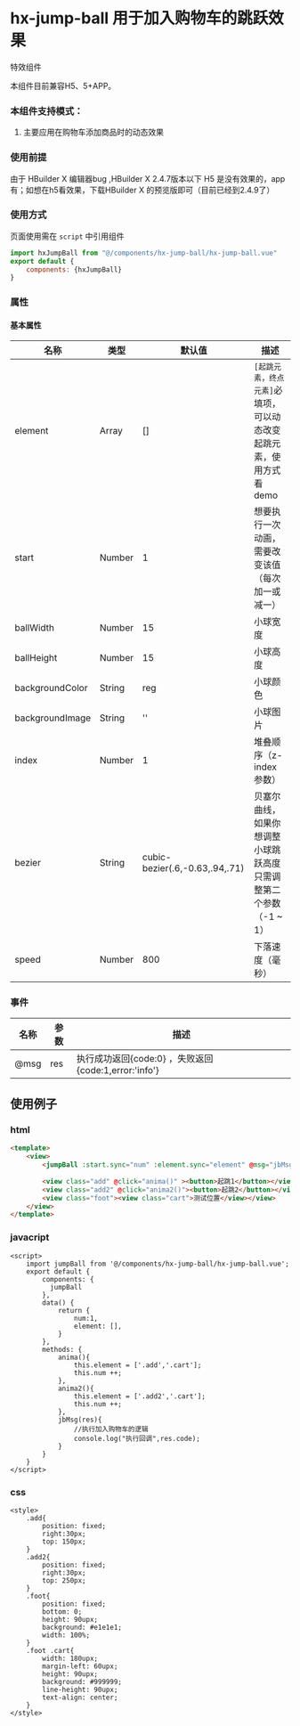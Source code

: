 # hx-jump-ball 用于加入购物车的跳跃效果

特效组件

本组件目前兼容H5、5+APP。

### 本组件支持模式：
1. 主要应用在购物车添加商品时的动态效果  


### 使用前提

由于 HBuilder X 编辑器bug ,HBuilder X 2.4.7版本以下 H5 是没有效果的，app有；如想在h5看效果，下载HBuilder X 的预览版即可（目前已经到2.4.9了）

### 使用方式	
页面使用需在 ``` script ``` 中引用组件
``` javascript
import hxJumpBall from "@/components/hx-jump-ball/hx-jump-ball.vue"
export default {
    components: {hxJumpBall}
}
```


### 属性
#### 基本属性 
| 名称                         | 类型            | 默认值                | 描述                                               |
| ----------------------------|---------------  | ---------------------- | ---------------------------------------------------|
| element                     | Array           | []                     | `[起跳元素，终点元素]`必填项，可以动态改变起跳元素，使用方式看demo     |
| start                       | Number          | 1                      | 想要执行一次动画，需要改变该值（每次加一或减一）						|
| ballWidth                   | Number          | 15                     | 小球宽度                                           |
| ballHeight                  | Number          | 15                     | 小球高度                                           |
| backgroundColor             | String          | reg                    | 小球颜色                                           |
| backgroundImage             | String          | ''                     | 小球图片                                          |
| index                       | Number          | 1                      | 堆叠顺序（z-index 参数）                                     |
| bezier                      | String          | cubic-bezier(.6,-0.63,.94,.71)          | 贝塞尔曲线，如果你想调整小球跳跃高度只需调整第二个参数 （-1 ~ 1）                             |
| speed                       | Number          | 800                    | 下落速度（毫秒）                             |


### 事件
| 名称             | 参数              | 描述                      |
| -----------------|------------------| --------------------------|
| @msg             | res              | 执行成功返回{code:0} ，失败返回{code:1,error:'info'}         |

## 使用例子

### html
``` html
<template>
	<view>
		<jumpBall :start.sync="num" :element.sync="element" @msg="jbMsg" />
		  
		<view class="add" @click="anima()" ><button>起跳1</button></view>
		<view class="add2" @click="anima2()"><button>起跳2</button></view>  
		<view class="foot"><view class="cart">测试位置</view></view>
	</view>
</template>
```

### javacript
``` javacript
<script>
	import jumpBall from '@/components/hx-jump-ball/hx-jump-ball.vue';
	export default {
		components: {
		  jumpBall
		},
		data() {
			return {
				num:1,
				element: [],
			}
		},
		methods: {
			anima(){
				this.element = ['.add','.cart'];
				this.num ++; 
			},
			anima2(){
				this.element = ['.add2','.cart'];
				this.num ++;
			}, 
			jbMsg(res){
				//执行加入购物车的逻辑
				console.log("执行回调",res.code);
			}
		}
	}
</script>
```

### css
```
<style>
	.add{
		position: fixed;
		right:30px;
		top: 150px;
	}
	.add2{
		position: fixed;
		right:30px;
		top: 250px;
	}
	.foot{
		position: fixed;
		bottom: 0;
		height: 90upx;
		background: #e1e1e1;
		width: 100%;
	}
	.foot .cart{
		width: 180upx;
		margin-left: 60upx;
		height: 90upx;
		background: #999999;
		line-height: 90upx;
		text-align: center;
	}
</style>
```